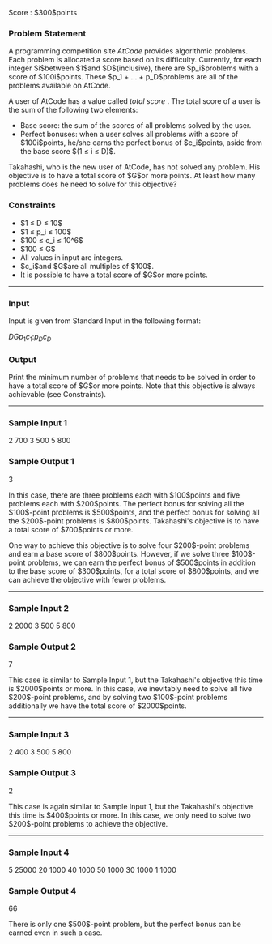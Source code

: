 
<div>

<span>

<span>

<p>
Score : $300$points
</p>

<div>

<section>

### **Problem Statement**

<p>
A programming competition site 
<em>
AtCode
</em>
provides algorithmic problems.
Each problem is allocated a score based on its difficulty.
Currently, for each integer $i$between $1$and $D$(inclusive), there are $p_i$problems with a score of $100i$points.
These $p_1 + … + p_D$problems are all of the problems available on AtCode.
</p>

<p>
A user of AtCode has a value called 
<em>
total score
</em>
.
The total score of a user is the sum of the following two elements:
</p>

<ul>

<li>
Base score: the sum of the scores of all problems solved by the user.
</li>

<li>
Perfect bonuses: when a user solves all problems with a score of $100i$points, he/she earns the perfect bonus of $c_i$points, aside from the base score $(1 ≤ i ≤ D)$.
</li>

</ul>

<p>
Takahashi, who is the new user of AtCode, has not solved any problem.
His objective is to have a total score of $G$or more points.
At least how many problems does he need to solve for this objective?
</p>

</section>

</div>

<div>

<section>

### **Constraints**

<ul>

<li>
$1 ≤ D ≤ 10$
</li>

<li>
$1 ≤ p_i ≤ 100$
</li>

<li>
$100 ≤ c_i ≤ 10^6$
</li>

<li>
$100 ≤ G$
</li>

<li>
All values in input are integers.
</li>

<li>
$c_i$and $G$are all multiples of $100$.
</li>

<li>
It is possible to have a total score of $G$or more points.
</li>

</ul>

</section>

</div>

---

<div>

<div>

<section>

### **Input**

<p>
Input is given from Standard Input in the following format:
</p>

<div>

$D$$G$$p_1$$c_1$$:$$p_D$$c_D$
</div>

</section>

</div>

<div>

<section>

### **Output**

<p>
Print the minimum number of problems that needs to be solved in order to have a total score of $G$or more points. Note that this objective is always achievable (see Constraints).
</p>

</section>

</div>

</div>

---

<div>

<section>

### **Sample Input 1**

<div>

2 700
3 500
5 800

</div>

</section>

</div>

<div>

<section>

### **Sample Output 1**

<div>

3

</div>

<p>
In this case, there are three problems each with $100$points and five problems each with $200$points. The perfect bonus for solving all the $100$-point problems is $500$points, and the perfect bonus for solving all the $200$-point problems is $800$points. Takahashi's objective is to have a total score of $700$points or more.
</p>

<p>
One way to achieve this objective is to solve four $200$-point problems and earn a base score of $800$points. However, if we solve three $100$-point problems, we can earn the perfect bonus of $500$points in addition to the base score of $300$points, for a total score of $800$points, and we can achieve the objective with fewer problems.
</p>

</section>

</div>

---

<div>

<section>

### **Sample Input 2**

<div>

2 2000
3 500
5 800

</div>

</section>

</div>

<div>

<section>

### **Sample Output 2**

<div>

7

</div>

<p>
This case is similar to Sample Input 1, but the Takahashi's objective this time is $2000$points or more. In this case, we inevitably need to solve all five $200$-point problems, and by solving two $100$-point problems additionally we have the total score of $2000$points.
</p>

</section>

</div>

---

<div>

<section>

### **Sample Input 3**

<div>

2 400
3 500
5 800

</div>

</section>

</div>

<div>

<section>

### **Sample Output 3**

<div>

2

</div>

<p>
This case is again similar to Sample Input 1, but the Takahashi's objective this time is $400$points or more. In this case, we only need to solve two $200$-point problems to achieve the objective.
</p>

</section>

</div>

---

<div>

<section>

### **Sample Input 4**

<div>

5 25000
20 1000
40 1000
50 1000
30 1000
1 1000

</div>

</section>

</div>

<div>

<section>

### **Sample Output 4**

<div>

66

</div>

<p>
There is only one $500$-point problem, but the perfect bonus can be earned even in such a case. 
</p>

</section>

</div>

</span>

</span>

</div>

